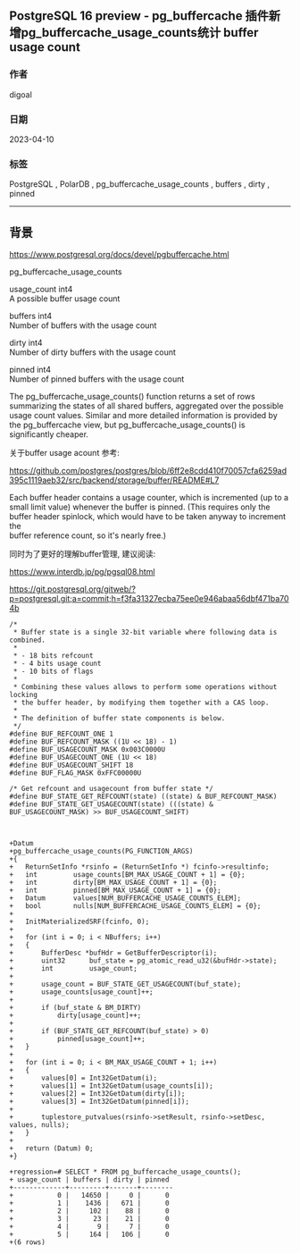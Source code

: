 ## PostgreSQL 16 preview - pg_buffercache 插件新增pg_buffercache_usage_counts统计 buffer usage count    
                                                                                                                  
### 作者                                                                                            
digoal                                                                                            
                                                                                            
### 日期                                                                                            
2023-04-10                                                                                        
                                                                                  
### 标签                                                                                            
PostgreSQL , PolarDB , pg_buffercache_usage_counts , buffers , dirty , pinned         
                                                                                            
----                                                                                            
                                                                                            
## 背景        
https://www.postgresql.org/docs/devel/pgbuffercache.html    
  
pg_buffercache_usage_counts  
  
usage_count int4  
A possible buffer usage count  
  
buffers int4  
Number of buffers with the usage count  
  
dirty int4  
Number of dirty buffers with the usage count  
  
pinned int4  
Number of pinned buffers with the usage count  
  
The pg_buffercache_usage_counts() function returns a set of rows summarizing the states of all shared buffers, aggregated over the possible usage count values. Similar and more detailed information is provided by the pg_buffercache view, but pg_buffercache_usage_counts() is significantly cheaper.  
  
关于buffer usage acount 参考:  
  
https://github.com/postgres/postgres/blob/6ff2e8cdd410f70057cfa6259ad395c1119aeb32/src/backend/storage/buffer/README#L7  
  
Each buffer header contains a usage counter, which is incremented (up to a  
small limit value) whenever the buffer is pinned.  (This requires only the  
buffer header spinlock, which would have to be taken anyway to increment the  
buffer reference count, so it's nearly free.)  
  
同时为了更好的理解buffer管理, 建议阅读:  
  
https://www.interdb.jp/pg/pgsql08.html  
  
https://git.postgresql.org/gitweb/?p=postgresql.git;a=commit;h=f3fa31327ecba75ee0e946abaa56dbf471ba704b  
  
```  
/*  
 * Buffer state is a single 32-bit variable where following data is combined.  
 *  
 * - 18 bits refcount  
 * - 4 bits usage count  
 * - 10 bits of flags  
 *  
 * Combining these values allows to perform some operations without locking  
 * the buffer header, by modifying them together with a CAS loop.  
 *  
 * The definition of buffer state components is below.  
 */  
#define BUF_REFCOUNT_ONE 1  
#define BUF_REFCOUNT_MASK ((1U << 18) - 1)  
#define BUF_USAGECOUNT_MASK 0x003C0000U  
#define BUF_USAGECOUNT_ONE (1U << 18)  
#define BUF_USAGECOUNT_SHIFT 18  
#define BUF_FLAG_MASK 0xFFC00000U  
  
/* Get refcount and usagecount from buffer state */  
#define BUF_STATE_GET_REFCOUNT(state) ((state) & BUF_REFCOUNT_MASK)  
#define BUF_STATE_GET_USAGECOUNT(state) (((state) & BUF_USAGECOUNT_MASK) >> BUF_USAGECOUNT_SHIFT)  
  
  
  
+Datum  
+pg_buffercache_usage_counts(PG_FUNCTION_ARGS)  
+{  
+   ReturnSetInfo *rsinfo = (ReturnSetInfo *) fcinfo->resultinfo;  
+   int         usage_counts[BM_MAX_USAGE_COUNT + 1] = {0};  
+   int         dirty[BM_MAX_USAGE_COUNT + 1] = {0};  
+   int         pinned[BM_MAX_USAGE_COUNT + 1] = {0};  
+   Datum       values[NUM_BUFFERCACHE_USAGE_COUNTS_ELEM];  
+   bool        nulls[NUM_BUFFERCACHE_USAGE_COUNTS_ELEM] = {0};  
+  
+   InitMaterializedSRF(fcinfo, 0);  
+  
+   for (int i = 0; i < NBuffers; i++)  
+   {  
+       BufferDesc *bufHdr = GetBufferDescriptor(i);  
+       uint32      buf_state = pg_atomic_read_u32(&bufHdr->state);  
+       int         usage_count;  
+  
+       usage_count = BUF_STATE_GET_USAGECOUNT(buf_state);  
+       usage_counts[usage_count]++;  
+  
+       if (buf_state & BM_DIRTY)  
+           dirty[usage_count]++;  
+  
+       if (BUF_STATE_GET_REFCOUNT(buf_state) > 0)  
+           pinned[usage_count]++;  
+   }  
+  
+   for (int i = 0; i < BM_MAX_USAGE_COUNT + 1; i++)  
+   {  
+       values[0] = Int32GetDatum(i);  
+       values[1] = Int32GetDatum(usage_counts[i]);  
+       values[2] = Int32GetDatum(dirty[i]);  
+       values[3] = Int32GetDatum(pinned[i]);  
+  
+       tuplestore_putvalues(rsinfo->setResult, rsinfo->setDesc, values, nulls);  
+   }  
+  
+   return (Datum) 0;  
+}  
  
+regression=# SELECT * FROM pg_buffercache_usage_counts();  
+ usage_count | buffers | dirty | pinned  
+-------------+---------+-------+--------  
+           0 |   14650 |     0 |      0  
+           1 |    1436 |   671 |      0  
+           2 |     102 |    88 |      0  
+           3 |      23 |    21 |      0  
+           4 |       9 |     7 |      0  
+           5 |     164 |   106 |      0  
+(6 rows)  
```  
  
  
